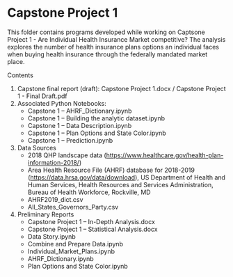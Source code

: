 # Capstone Project 1

This folder contains programs developed while working on Captsone Project 1 - Are Individual Health Insurance Market competitive? The analysis explores the number of health insurance plans options an individual faces when buying health insurance through the federally mandated market place.

Contents
1. Capstone final report (draft): Capstone Project 1.docx / Capstone Project 1 - Final Draft.pdf
2. Associated Python Notebooks:
    - Capstone 1 – AHRF_Dictionary.ipynb
    - Capstone 1 – Building the analytic dataset.ipynb
    - Capstone 1 – Data Description.ipynb
    - Capstone 1 – Plan Options and State Color.ipynb
    - Capstone 1 – Prediction.ipynb
3. Data Sources
    - 2018 QHP landscape data (https://www.healthcare.gov/health-plan-information-2018/)
    - Area Health Resource File (AHRF) database for 2018-2019 (https://data.hrsa.gov/data/download), US Department of Health and Human Services, Health Resources and Services Administration, Bureau of Health Workforce, Rockville, MD
    - AHRF2019_dict.csv
    - All_States_Governors_Party.csv
4. Preliminary Reports
    - Capstone Project 1 – In-Depth Analysis.docx
    - Capstone Project 1 – Statistical Analysis.docx
    - Data Story.ipynb
    - Combine and Prepare Data.ipynb
    - Individual_Market_Plans.ipynb
    - AHRF_Dictionary.ipynb
    - Plan Options and State Color.ipynb


